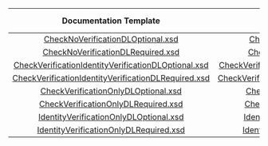 |                          Documentation Template  | Production Template                        | DL  Required  | Verify  Check  | Verify  ID  | Certification Terminal ID  |
|:--------------------------------------------------:|:--------:|:-------------:|:--------------:|:-----------:|:--------------------------:|
| [CheckNoVerificationDLOptional.xsd](CheckNoVerificationDLOptional.xsd)| [CheckNoVerificationDLOptional.xsd](https://demo.eftchecks.com/webservices/Schemas/c21/CheckNoVerificationDLOptional.xsd)                          |               |                |             |            1610            |
| [CheckNoVerificationDLRequired.xsd](CheckNoVerificationDLRequired.xsd)| [CheckNoVerificationDLRequired.xsd](https://demo.eftchecks.com/webservices/Schemas/c21/CheckNoVerificationDLRequired.xsd)                          |       X       |                |             |            1611            |
| [CheckVerificationIdentityVerificationDLOptional.xsd](CheckVerificationIdentityVerificationDLOptional.xsd)| [CheckVerificationIdentityVerificationDLOptional.xsd](https://demo.eftchecks.com/webservices/Schemas/c21/CheckVerificationIdentityVerificationDLOptional.xsd)        |               |       X        |      X      |            1612            |
| [CheckVerificationIdentityVerificationDLRequired.xsd](CheckVerificationIdentityVerificationDLRequired.xsd)| [CheckVerificationIdentityVerificationDLRequired.xsd](https://demo.eftchecks.com/webservices/Schemas/c21/CheckVerificationIdentityVerificationDLRequired.xsd)        |       X       |       X        |      X      |            1613            |
| [CheckVerificationOnlyDLOptional.xsd](CheckVerificationOnlyDLOptional.xsd)| [CheckVerificationOnlyDLOptional.xsd](https://demo.eftchecks.com/webservices/Schemas/c21/CheckVerificationOnlyDLOptional.xsd)                        |               |       X        |             |            1614            |
| [CheckVerificationOnlyDLRequired.xsd](CheckVerificationOnlyDLRequired.xsd)| [CheckVerificationOnlyDLRequired.xsd](https://demo.eftchecks.com/webservices/Schemas/c21/CheckVerificationOnlyDLRequired.xsd)                        |       X       |       X        |             |            1615            |
| [IdentityVerificationOnlyDLOptional.xsd](IdentityVerificationOnlyDLOptional.xsd)| [IdentityVerificationOnlyDLOptional.xsd](https://demo.eftchecks.com/webservices/Schemas/c21/IdentityVerificationOnlyDLOptional.xsd)                     |               |                |      X      |            1616            |
| [IdentityVerificationOnlyDLRequired.xsd](IdentityVerificationOnlyDLRequired.xsd)| [IdentityVerificationOnlyDLRequired.xsd](https://demo.eftchecks.com/webservices/Schemas/c21/IdentityVerificationOnlyDLRequired.xsd)                     |       X       |                |      X      |            1617            | 
